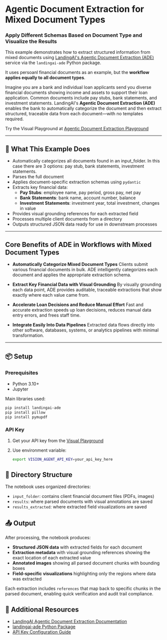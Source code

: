 # Agentic Document Extraction for Mixed Document Types

### Apply Different Schemas Based on Document Type and Visualize the Results

This example demonstrates how to extract structured information from mixed documents using [LandingAI's Agentic Document Extraction (ADE)](https://docs.landing.ai/ade/ade-overview) service via the `landingai-ade` Python package.

It uses persoanl financial documents as an example, but the **workflow applies equally to all document types**.

Imagine you are a bank and individual loan applicants send you diverse financial documents showing income and assets to support their loan application. Common documents include pay stubs, bank statements, and investment statements. LandingAI's **Agentic Document Extraction (ADE)** enables the bank to automatically categorize the document and then extract structured, traceable data from each document—with no templates required.

Try the Visual Playground at [Agentic Document Extraction Playground](https://va.landing.ai/demo/doc-extraction)

---

## 📌 What This Example Does

- Automatically categorizes all documents found in an input_folder. In this case there are 3 options: pay stub, bank statements, investment statements.
- Parses the full document
- Applies document-specific extraction schemas using `pydantic`
- Extracts key financial data:
  - **Pay Stubs**: employee name, pay period, gross pay, net pay
  - **Bank Statements**: bank name, account number, balance
  - **Investment Statements**: investment year, total investment, changes in value
- Provides visual grounding references for each extracted field
- Processes multiple client documents from a directory
- Outputs structured JSON data ready for use in downstream processes

---

## Core Benefits of ADE in Workflows with Mixed Document Types

- **Automatically Categorize Mixed Document Types**
  Clients submit various financial documents in bulk. ADE intelligently categorizes each document and applies the appropriate extraction schema.

- **Extract Key Financial Data with Visual Grounding**
  By visually grounding each data point, ADE provides auditable, traceable extractions that show exactly where each value came from.

- **Accelerate Loan Decisions and Reduce Manual Effort**
  Fast and accurate extraction speeds up loan decisions, reduces manual data entry errors, and frees staff time.

- **Integrate Easily Into Data Pipelines**
  Extracted data flows directly into other software, databases, systems, or analytics pipelines with minimal transformation.


---

## 📦 Setup

### Prerequisites

- Python 3.10+
- Jupyter

Main libraries used:

```bash
pip install landingai-ade
pip install pillow
pip install pymupdf
```

### API Key

1. Get your API key from the [Visual Playground](https://va.landing.ai/settings/api-key)
2. Use environment variable:

    ```bash
    export VISION_AGENT_API_KEY=your_api_key_here
    ```

## 📁 Directory Structure

The notebook uses organized directories:

- `input_folder`: contains client financial document files (PDFs, images)
- `results`: where parsed documents with visual annotations are saved
- `results_extracted`: where extracted field visualizations are saved

## 📤 Output

After processing, the notebook produces:

- **Structured JSON data** with extracted fields for each document
- **Extraction metadata** with visual grounding references showing the exact location of each extracted value
- **Annotated images** showing all parsed document chunks with bounding boxes
- **Field-specific visualizations** highlighting only the regions where data was extracted

Each extraction includes `references` that map back to specific chunks in the parsed document, enabling quick verification and audit trail compliance.

## 🧠 Additional Resources

- [LandingAI Agentic Document Extraction Documentation](https://docs.landing.ai/ade/ade-overview)
- [landingai-ade Python Package](https://pypi.org/project/landingai-ade/)
- [API Key Configuration Guide](https://docs.landing.ai/ade/agentic-api-key)
